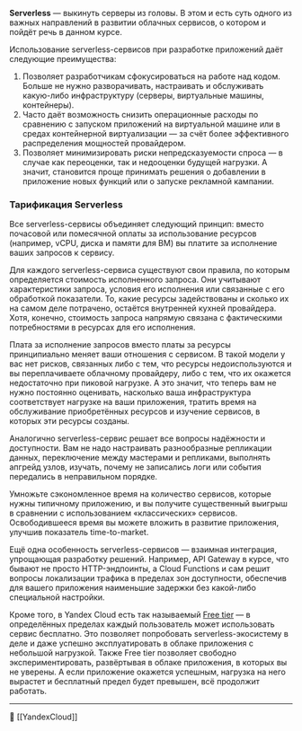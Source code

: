 **Serverless** — выкинуть серверы из головы. В этом и есть суть одного из важных направлений в развитии облачных сервисов, о котором и пойдёт речь в данном курсе.

Использование serverless-сервисов при разработке приложений даёт следующие преимущества:

1. Позволяет разработчикам сфокусироваться на работе над кодом. Больше не нужно разворачивать, настраивать и обслуживать какую-либо инфраструктуру (серверы, виртуальные машины, контейнеры).
2. Часто даёт возможность снизить операционные расходы по сравнению с запуском приложений на виртуальной машине или в средах контейнерной виртуализации — за счёт более эффективного распределения мощностей провайдером.
3. Позволяет минимизировать риски непредсказуемости спроса — в случае как переоценки, так и недооценки будущей нагрузки. А значит, становится проще принимать решения о добавлении в приложение новых функций или о запуске рекламной кампании.

### Тарификация Serverless

Все serverless-сервисы объединяет следующий принцип: вместо почасовой или помесячной оплаты за использование ресурсов (например, vCPU, диска и памяти для ВМ) вы платите за исполнение ваших запросов к сервису.

Для каждого serverless-сервиса существуют свои правила, по которым определяется стоимость исполненного запроса. Они учитывают характеристики запроса, условия его исполнения или связанные с его обработкой показатели. То, какие ресурсы задействованы и сколько их на самом деле потрачено, остаётся внутренней кухней провайдера. Хотя, конечно, стоимость запроса напрямую связана с фактическими потребностями в ресурсах для его исполнения.

Плата за исполнение запросов вместо платы за ресурсы принципиально меняет ваши отношения с сервисом. В такой модели у вас нет рисков, связанных либо с тем, что ресурсы недоиспользуются и вы переплачиваете облачному провайдеру, либо с тем, что их окажется недостаточно при пиковой нагрузке. А это значит, что теперь вам не нужно постоянно оценивать, насколько ваша инфраструктура соответствует нагрузке на ваши приложения, тратить время на обслуживание приобретённых ресурсов и изучение сервисов, в которых эти ресурсы созданы.

Аналогично serverless-сервис решает все вопросы надёжности и доступности. Вам не надо настраивать разнообразные репликации данных, переключение между мастерами и репликами, выполнять апгрейд узлов, изучать, почему не записались логи или события передались в неправильном порядке.

Умножьте сэкономленное время на количество сервисов, которые нужны типичному приложению, и вы получите существенный выигрыш в сравнении с использованием «классических» сервисов. Освободившееся время вы можете вложить в развитие приложения, улучшив показатель time-to-market.

Ещё одна особенность serverless-сервисов — взаимная интеграция, упрощающая разработку решений. Например, API Gateway в курсе, что бывают не просто HTTP-эндпоинты, а Cloud Functions и сам решит вопросы локализации трафика в пределах зон доступности, обеспечив для вашего приложения наименьшие задержки без какой-либо специальной настройки.

Кроме того, в Yandex Cloud есть так называемый [Free tier](https://cloud.yandex.ru/docs/billing/concepts/serverless-free-tier) — в определённых пределах каждый пользователь может использовать сервис бесплатно. Это позволяет попробовать serverless-экосистему в деле и даже успешно эксплуатировать в облаке приложения с небольшой нагрузкой. Также Free tier позволяет свободно экспериментировать, развёртывая в облаке приложения, в которых вы не уверены. А если приложение окажется успешным, нагрузка на него вырастет и бесплатный предел будет превышен, всё продолжит работать.



----
📂 [[YandexCloud]]